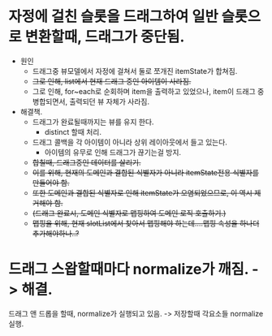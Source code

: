 # 자정에 걸친 슬롯을 드래그하여 일반 슬롯으로 변환할때, 드래그가 중단됨.
* 원인
    * 드래그중 뷰모델에서 자정에 걸쳐서 둘로 쪼개진 itemState가 합쳐짐.
    * ~~그로 인해, list에서 현재 드래그 중인 아이템이 사라짐.~~
    * 그로 인해, for~each로 순회하며 item을 출력하고 있었으나, item이 드래그 중 병합되면서, 출력되던 뷰 자체가 사라짐.
* 해결책.
    * 드래그가 완료될때까지는 뷰를 유지 한다.
        * distinct 할때 처리.
    * 드래그 콜백을 각 아이템이 아니라 상위 레이아웃에서 들고 있는다.
      * 아이템의 유무로 인해 드래그가 끊기는걸 방지.
    * ~~합칠때, 드래그중인 데이터를 살리기.~~
    * ~~이를 위해, 현재의 도메인과 결합된 식별자가 아니라 itemState전용 식별자를 만들어야 함.~~
    * ~~또한 도메인과 결합된 식별자로 인해 itemState가 오염되었으므로, 이 역시 제거해야 함.~~
    * ~~(드래그 완료시, 도메인 식별자로 맵핑하여 도메인 로직 호출하기.)~~
    * ~~맵핑을 위해, 현재 slotList에서 찾아서 맵핑해야 하는데....맵핑 속성을 하나더 추가해야하나..?~~

# 드래그 스왑할때마다 normalize가 깨짐. -> 해결.
드래그 앤 드롭을 할때, normalize가 실행되고 있음.
-> 저장할때 각요소들 normalize실행.

